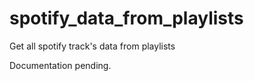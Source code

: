 # spotify_data_from_playlists
Get all spotify track's data from playlists


Documentation pending. 
